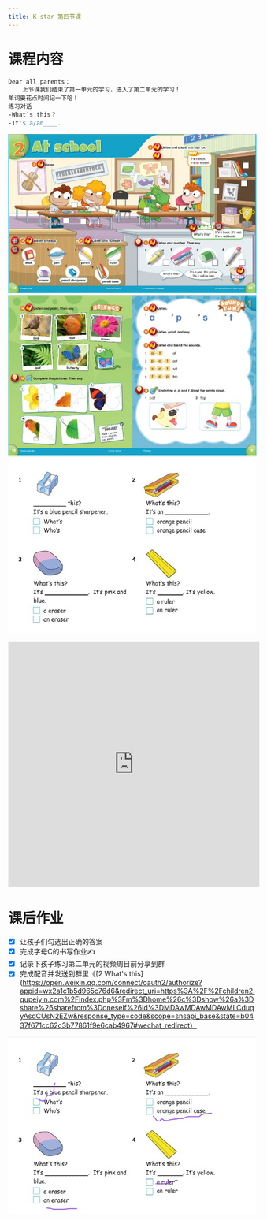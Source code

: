 ```yaml
---
title: K star 第四节课
---
```


# 课程内容

```bash
Dear all parents：
    上节课我们结束了第一单元的学习，进入了第二单元的学习！
单词要花点时间记一下哈！
练习对话
-What’s this？
-It's a/an____. 
```
![](2020-08-15-amy/02.jpg)
![](2020-08-15-amy/03.jpg)
![](2020-08-15-amy/04.jpg)

<iframe height=498 width=510 src='https://player.youku.com/embed/XNDgxMTIyMjgxMg==' frameborder=0 'allowfullscreen'></iframe>

# 课后作业

* [x] 让孩子们勾选出正确的答案
* [x] 完成字母C的书写作业✍️ 
* [x] 记录下孩子练习第二单元的视频周日前分享到群
* [x] 完成配音并发送到群里《[2 What's this](https://open.weixin.qq.com/connect/oauth2/authorize?appid=wx2a1c1b5d965c76d6&redirect_uri=https%3A%2F%2Fchildren2.qupeiyin.com%2Findex.php%3Fm%3Dhome%26c%3Dshow%26a%3Dshare%26sharefrom%3Doneself%26id%3DMDAwMDAwMDAwMLCduqyAsdCUsN2EZw&response_type=code&scope=snsapi_base&state=b0437f671cc62c3b77861f9e6cab4967#wechat_redirect）

![](2020-08-15-amy/01.jpg)


